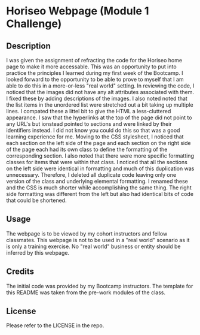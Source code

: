 # Horiseo Webpage (Module 1 Challenge)

## Description

I was given the assignment of refracting the code for the Horiseo home page to make it more accessable.  This was an opportunity to put into practice the principles I learned during my first week of the Bootcamp.  I looked forward to the opportunity to be able to prove to myself that I am able to do this in a more-or-less "real world" setting.  In reviewing the code, I noticed that the images did not have any alt attributes associated with them.  I fixed these by adding descriptions of the images.  I also noted noted that the list items in the unordered list were stretched out a bit taking up multiple lines.  I compated these a littel bit to give the HTML a less-cluttered appearance.  I saw that the hyperlinks at the top of the page did not point to any URL's but ionstead pointed to sections and were linked by their identifiers instead.  I did not know you could do this so that was a good learning experience for me.  Moving to the CSS stylesheet, I noticed that each section on the left side of the page and each section on the right side of the page each had its own class to define the formatting of the corresponding section.  I also noted that there were more specific formatting classes for items that were within that class.  I noticed that all the sections on the left side were identical in formatting and much of this duplication was unnecessary.  Therefore, I deleted all duplicate code leaving only one version of the class and underlying elemental formatting.  I renamed these and the CSS is much shorter while accomplishing the same thing.  The right side formatting was different from the left but also had identical bits of code that could be shortened.

## Usage

The webpage is to be viewed by my cohort instructors and fellow classmates.  This webpage is not to be used in a "real world" scenario as it is only a training exercise.  No "real world" business or entity should be inferred by this webpage.

## Credits

The initial code was provided by my Bootcamp instructors.  The template for this README was taken from the pre-work modules of the class.

## License

Please refer to the LICENSE in the repo.
